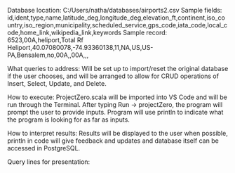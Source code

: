 Database location: C:/Users/natha/databases/airports2.csv
  Sample fields: id,ident,type,name,latitude_deg,longitude_deg,elevation_ft,continent,iso_country,iso_region,municipality,scheduled_service,gps_code,iata_code,local_code,home_link,wikipedia_link,keywords
  Sample record: 6523,00A,heliport,Total Rf Heliport,40.07080078,-74.93360138,11,NA,US,US-PA,Bensalem,no,00A,,00A,,,

What queries to address: Will be set up to import/reset the original database if the user chooses, and will be arranged to allow for CRUD operations of Insert, Select, Update, and Delete.

How to execute: ProjectZero.scala will be imported into VS Code and will be run through the Terminal. After typing Run -> projectZero, the program will prompt the user to provide inputs.
Program will use println to indicate what the program is looking for as far as inputs.

How to interpret results: Results will be displayed to the user when possible, println in code will give feedback and updates and database itself can be accessed in PostgreSQL.

Query lines for presentation:

